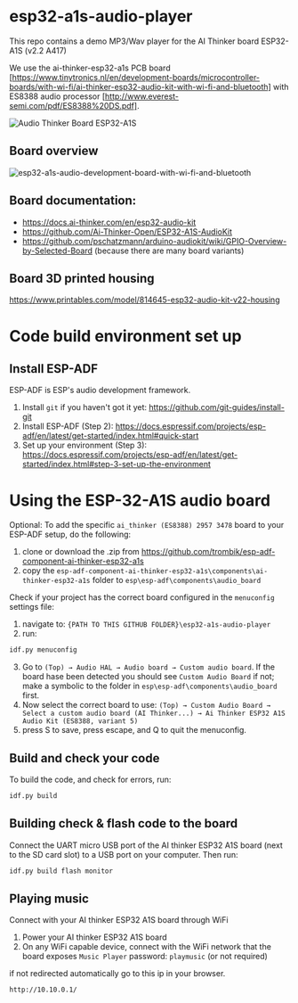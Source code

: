 # esp32-a1s-audio-player

This repo contains a demo MP3/Wav player for the AI Thinker board ESP32-A1S (v2.2 A417)

We use the ai-thinker-esp32-a1s PCB board [https://www.tinytronics.nl/en/development-boards/microcontroller-boards/with-wi-fi/ai-thinker-esp32-audio-kit-with-wi-fi-and-bluetooth] with ES8388 audio processor [http://www.everest-semi.com/pdf/ES8388%20DS.pdf].

![Audio Thinker Board ESP32-A1S](https://github.com/user-attachments/assets/1fc82426-785d-4a7e-8996-7a6596986276)

## Board overview
![esp32-a1s-audio-development-board-with-wi-fi-and-bluetooth](https://github.com/user-attachments/assets/fbf24d5a-dd4f-4c02-9b23-0e5e95c90cb4)

## Board documentation:
- https://docs.ai-thinker.com/en/esp32-audio-kit 
- https://github.com/Ai-Thinker-Open/ESP32-A1S-AudioKit 
- https://github.com/pschatzmann/arduino-audiokit/wiki/GPIO-Overview-by-Selected-Board (because there are many board variants)

## Board 3D printed housing
https://www.printables.com/model/814645-esp32-audio-kit-v22-housing 


# Code build environment set up

## Install ESP-ADF
ESP-ADF is ESP's audio development framework. 

1. Install ```git``` if you haven't got it yet: https://github.com/git-guides/install-git
2. Install ESP-ADF (Step 2): https://docs.espressif.com/projects/esp-adf/en/latest/get-started/index.html#quick-start
3. Set up your environment (Step 3): https://docs.espressif.com/projects/esp-adf/en/latest/get-started/index.html#step-3-set-up-the-environment

 
# Using the ESP-32-A1S audio board

Optional: To add the specific `ai_thinker (ES8388) 2957 3478` board to your ESP-ADF setup, do the following:
1. clone or download the .zip from https://github.com/trombik/esp-adf-component-ai-thinker-esp32-a1s
2. copy the ```esp-adf-component-ai-thinker-esp32-a1s\components\ai-thinker-esp32-a1s``` folder to ```esp\esp-adf\components\audio_board```

Check if your project has the correct board configured in the `menuconfig` settings file:
1. navigate to: ```{PATH TO THIS GITHUB FOLDER}\esp32-a1s-audio-player```
2. run:
```bash
idf.py menuconfig
```
3. Go to ```(Top) → Audio HAL → Audio board → Custom audio board```. If the board hase been detected you should see ```Custom Audio Board``` if not; make a symbolic to the folder in ```esp\esp-adf\components\audio_board``` first.
4. Now select the correct board to use: ```(Top) → Custom Audio Board → Select a custom audio board (AI Thinker...) → Ai Thinker ESP32 A1S Audio Kit (ES8388, variant 5)```
5. press S to save, press escape, and Q to quit the menuconfig.

## Build and check your code
To build the code, and check for errors, run:
```bash
idf.py build
```

## Building check & flash code to the board
Connect the UART micro USB port of the AI thinker ESP32 A1S board (next to the SD card slot) to a USB port on your computer.
Then run:
```bash
idf.py build flash monitor
```

## Playing music
Connect with your AI thinker ESP32 A1S board through WiFi

1. Power your AI thinker ESP32 A1S board
2. On any WiFi capable device, connect with the WiFi network that the board exposes ```Music Player``` password: ```playmusic``` (or not required)

if not redirected automatically go to this ip in your browser.
```bash
http://10.10.0.1/
```
